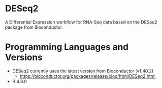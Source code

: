 # DESeq2
A Differential Expression workflow for RNA-Seq data based on the DESeq2 package from Bioconductor.

# Programming Languages and Versions
  - DESeq2 currently uses the latest version from Bioconductor (v1.40.2)
    - https://bioconductor.org/packages/release/bioc/html/DESeq2.html
  - R 4.3.0

